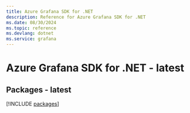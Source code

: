 ```yaml
---
title: Azure Grafana SDK for .NET
description: Reference for Azure Grafana SDK for .NET
ms.date: 08/30/2024
ms.topic: reference
ms.devlang: dotnet
ms.service: grafana
---
```

# Azure Grafana SDK for .NET - latest
## Packages - latest
[!INCLUDE [packages](grafana-index.md)]